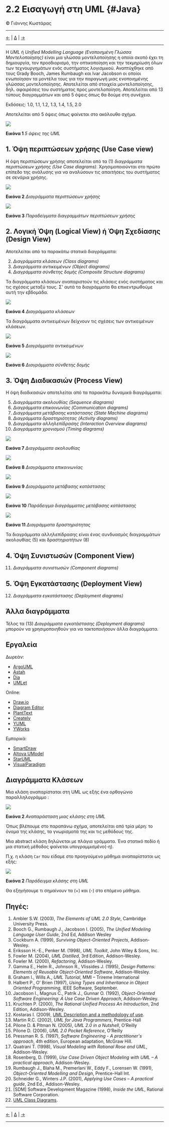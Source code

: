 # 2.2 Εισαγωγή στη UML {#Java} 
© Γιάννης Κωστάρας

---

[<-](../2.1-OOP/README.md) | [Δ](../../README.md) | [->](../2.3-Encapsulation/README.md)

---

Η _UML_ ή _Unified Modelling Language (Ενοποιημένη Γλώσσα Μοντελοποίησης)_ είναι μια γλώσσα μοντελοποίησης η οποία σκοπό έχει τη δημιουργία, τον προσδιορισμό, την οπτικοποίηση και την τεκμηρίωση όλων των τεχνουργημάτων ενός συστήματος λογισμικού. Αναπτύχθηκε από τους Grady Booch, James Rumbaugh και Ivar Jacobson οι οποίοι ενωποίησαν τα μοντέλα τους για την παραγωγή μιας ενοποιημένης γλώσσας μοντελοποίησης. Αποτελείται από στοιχεία μοντελοποίησης, δηλ. αφαιρέσεις του συστήματος προς μοντελοποίηση. Αποτελείται από 13 τύπους διαγραμμάτων και από 5 όψεις όπως θα δούμε στη συνέχεια.

Εκδόσεις: 1.0, 1.1, 1.2, 1.3, 1.4, 1.5, 2.0

Αποτελείται από 5 όψεις όπως φαίνεται στο ακόλουθο σχήμα.

![](assets/Fig1.png)

**Εικόνα 1** _5 όψεις της UML_

## 1. Όψη περιπτώσεων χρήσης (Use Case view)
Η όψη περιπτώσεων χρήσης αποτελείται από τα (1) _διαγράμματα περιπτώσεων χρήσης (Use Case diagrams)_. Χρησιμοποιούνται στο πρώτο επίπεδο της ανάλυσης για να αναλύσουν τις απαιτήσεις του συστήματος σε σενάρια χρήσης.


![](assets/Fig2.png)

**Εικόνα 2** _Διαγράμματα περιπτώσεων χρήσης_


![](assets/Fig3.png)

**Εικόνα 3** _Παραδείγματα διαγραμμάτων περιπτώσεων χρήσης_

## 2. Λογική Όψη (Logical View) ή Όψη Σχεδίασης (Design View)
Αποτελείται από τα παρακάτω στατικά διαγράμματα:

2. _Διαγράμματα κλάσεων (Class diagrams)_
3. _Διαγράμματα αντικειμένων (Object diagrams)_
4. _Διαγράμματα σύνθετης δομής (Composite Structure diagrams)_

Τα διαγράμματα κλάσεων αναπαριστούν τις κλάσεις ενός συστήματος και τις σχέσεις μεταξύ τους. Σ' αυτά τα διαγράμματα θα επικεντρωθούμε αυτή την εβδομάδα.

![](assets/Fig4.png)

**Εικόνα 4** _Διαγράμματα κλάσεων_

Τα διαγράμματα αντικειμένων δείχνουν τις σχέσεις των αντικειμένων κλάσεων.

![](assets/Fig5.png)

**Εικόνα 5** _Διαγράμματα αντικειμένων_



![](assets/Fig6.png)

**Εικόνα 6** _Διαγράμματα σύνθετης δομής_

## 3. Όψη Διαδικασιών (Process View)
Η όψη διαδικασιών αποτελείται από τα παρακάτω δυναμικά διαγράμματα:

5. _Διαγράμματα ακολουθίας (Sequence diagrams)_
6. _Διαγράμματα επικοινωνίας (Communication diagrams)_
7. _Διαγράμματα μετάβασης κατάστασης (State Machine diagrams)_
8. _Διαγράμματα δραστηριότητας (Activity diagrams)_
9. _Διαγράμματα αλληλεπίδρασης (Interaction Overview diagrams)_
10. _Διαγράμματα χρονισμού (Timing diagrams)_

![](assets/Fig7.png)

**Εικόνα 7** _Διαγράμματα ακολουθίας_

![](assets/Fig8.png)

**Εικόνα 8** _Διαγράμματα επικοινωνίας_

![](assets/Fig9.png)

**Εικόνα 9** _Διαγράμματα μετάβασης κατάστασης_

![](assets/Fig10.png)

**Εικόνα 10** _Παράδειγμα διαγράμματος μετάβασης κατάστασης_

![](assets/Fig11.png)

**Εικόνα 11** _Διαγράμματα δραστηριότητας_

Τα διαγράμματα αλληλεπίδρασης είναι ένας συνδυασμός διαγραμμάτων ακολουθίας (5) και δραστηριοτήτων (8)



## 4. Όψη Συνιστωσών (Component View)

11. _Διαγράμματα συνιστωσών (Component diagrams)_



## 5. Όψη Εγκατάστασης (Deployment View)

12. _Διαγράμματα εγκατάστασης (Deployment diagrams)_

## Άλλα διαγράμματα

Τέλος τα (13) _Διαγράμματα εγκατάστασης (Deployment diagrams)_ μπορούν να χρησιμοποιηθούν για να τακτοποιήσουν άλλα διαγράμματα.

 

## Εργαλεία
Δωρεάν:

* [ArgoUML](http://argouml.tigris.org/)
* [Astah](http://astah.net/)
* [Dia](http://dia-installer.de/)
* [UMLet](http://umlet.com/)

Online:

* [Draw.io](https://www.draw.io/)
* [Diagram Editor](https://www.diagrameditor.com/)
* [PlantText](https://www.planttext.com/)
* [Creately](https://creately.com/Draw-UML-and-Class-Diagrams-Online)
* [YUML](https://yuml.me)
* [YWorks](https://www.yworks.com/products/graphity)

Εμπορικά:

* [SmartDraw](https://www.smartdraw.com/uml-diagram/uml-diagram-tool.htm)
* [Altova UModel](https://www.altova.com/umodel/uml-diagrams)
* [StarUML](http://staruml.io/)
* [VisualParadigm](https://www.visual-paradigm.com/solution/freeumltool/)

## Διαγράμματα Κλάσεων

Μια κλάση αναπαρίσταται στη UML ως εξής ένα ορθογώνιο παραλληλογράμμο :

![](assets/Fig17.png)

**Εικόνα 2** _Αναπαράσταση μιας κλάσης στη UML_

Όπως βλέπουμε στο παραπάνω σχήμα, αποτελείται από τρία μέρη: το όνομα της κλάσης, τα γνωρίσματά της και τις μεθόδους της.

Μια abstract κλάση δηλώνεται με πλάγια γράμματα. Ένα στατικό πεδίο ή μια στατική μέθοδος φαίνεται υπογραμμισμένο(-η).

Π.χ. η κλάση ```Car``` που είδαμε στο προηγούμενο μάθημα αναπαρίσταται ως εξής:

![](assets/Fig18.png)

**Εικόνα 2** _Παράδειγμα κλάσης στη UML_

Θα εξηγήσουμε τι σημαίνουν τα (+) και (-) στο επόμενο μάθημα.
 
## Πηγές:
1. Ambler S.W. (2003), _The Elements of UML 2.0 Style_, Cambridge University Press.
1. Booch G., Rumbaugh  J., Jacobson I. (2005), _The Unified Modeling Language User Guide_, 2nd Ed, Addison Wesley
1. Cockburn A. (1999), _Surviving Object-Oriented Projects_, Addison-Wesley.
1. Eriksson H.-E., Penker M. (1998), _UML Toolkit_, John Wiley & Sons, Inc.
1. Fowler M. (2004), _UML Distilled_, 3rd Edition, Addison-Wesley.
1. Fowler M. (2000), _Refactoring_, Addison-Wesley.
1. Gamma E., Helm R., Johnson R., Vlissides J. (1995), _Design Patterns: Elements of Reusable Object-Oriented Software_, Addison-Wesley.
1. Graham I., Wills A., _UML Tutorial_, MMI – Trireme International
1. Halbert P., O’ Brien (1997), _Using Types and Inheritance in Object Oriented Programming_, IEEE Software, September.
1. Jacobson I., Magnus C., Patrik J., Gunnar O. (1992), _Object-Oriented Software Engineering: A Use Case Driven Approach_, Addison-Wesley.
1. Kruchten P. (2000), _The Rational Unified Process An Introduction_, 2nd Edition, Addison-Wesley.
1. Kostaras I. (2009), [UML Description and a methodology of use](http://umlmethod.freeservers.com/).
1. Martin R.C. (2002), _UML for Java Programmers_, Prentice-Hall
1. Pilone D. & Pitman N. (2005), _UML 2.0 in a Nutshell_, O’Reilly
1. Pilone D. (2006), _UML 2.0 Pocket Reference_, O’Reilly
1. Pressman R. S. (1997), _Software Engineering - A practitioner's approach_, 4th edition, European adaptation, McGraw Hill.
1. Quatrani T. (1998), _Visual Modeling with Rational Rose and UML_, Addison-Wesley.
1. Rosenberg, D. (1999), _Use Case Driven Object Modeling with UML – A practical approach_, Addison-Wesley.
1. Rumbaugh J., Blaha M., Premerlani W., Eddy F., Lorensen W. (1991), _Object-Oriented Modelling and Design_, Prentice-Hall Int.
1. Schneider G., Winters J.P. (2001), _Applying Use Cases – A practical guide_, 2nd Ed., Addison-Wesley.
1. [SDM] Software Development Magazine (1998), _Inside the UML_, Rational Software Corporation.
1. [UML Class Diagrams](http://javaboutique.internet.com/articles/AJ/UML/).

---

[<-](../2.1-OOP/README.md) | [Δ](../../README.md) | [->](../2.3-Encapsulation/README.md)

---